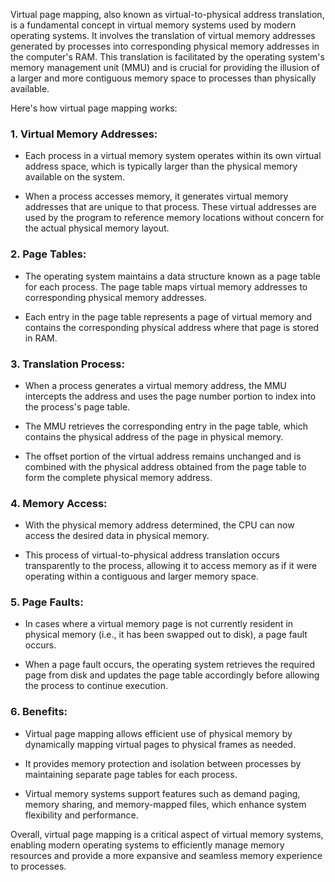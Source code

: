 Virtual page mapping, also known as virtual-to-physical address translation, is a fundamental concept in virtual memory systems used by modern operating systems. It involves the translation of virtual memory addresses generated by processes into corresponding physical memory addresses in the computer's RAM. This translation is facilitated by the operating system's memory management unit (MMU) and is crucial for providing the illusion of a larger and more contiguous memory space to processes than physically available.

Here's how virtual page mapping works:

### 1. **Virtual Memory Addresses:**
- Each process in a virtual memory system operates within its own virtual address space, which is typically larger than the physical memory available on the system.

- When a process accesses memory, it generates virtual memory addresses that are unique to that process. These virtual addresses are used by the program to reference memory locations without concern for the actual physical memory layout.

### 2. **Page Tables:**
- The operating system maintains a data structure known as a page table for each process. The page table maps virtual memory addresses to corresponding physical memory addresses.

- Each entry in the page table represents a page of virtual memory and contains the corresponding physical address where that page is stored in RAM.

### 3. **Translation Process:**
- When a process generates a virtual memory address, the MMU intercepts the address and uses the page number portion to index into the process's page table.

- The MMU retrieves the corresponding entry in the page table, which contains the physical address of the page in physical memory.

- The offset portion of the virtual address remains unchanged and is combined with the physical address obtained from the page table to form the complete physical memory address.

### 4. **Memory Access:**
- With the physical memory address determined, the CPU can now access the desired data in physical memory.

- This process of virtual-to-physical address translation occurs transparently to the process, allowing it to access memory as if it were operating within a contiguous and larger memory space.

### 5. **Page Faults:**
- In cases where a virtual memory page is not currently resident in physical memory (i.e., it has been swapped out to disk), a page fault occurs.

- When a page fault occurs, the operating system retrieves the required page from disk and updates the page table accordingly before allowing the process to continue execution.

### 6. **Benefits:**
- Virtual page mapping allows efficient use of physical memory by dynamically mapping virtual pages to physical frames as needed.

- It provides memory protection and isolation between processes by maintaining separate page tables for each process.

- Virtual memory systems support features such as demand paging, memory sharing, and memory-mapped files, which enhance system flexibility and performance.

Overall, virtual page mapping is a critical aspect of virtual memory systems, enabling modern operating systems to efficiently manage memory resources and provide a more expansive and seamless memory experience to processes.